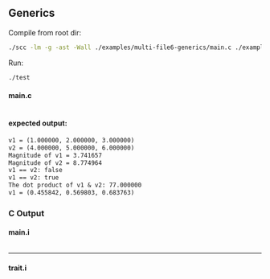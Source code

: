 ## Generics

Compile from root dir:
```bash
./scc -lm -g -ast -Wall ./examples/multi-file6-generics/main.c ./examples/multi-file6-generics/vec3f.c -o test
```

Run:
```bash
./test
```


#### main.c

```c
```

#### expected output:

```txt
v1 = (1.000000, 2.000000, 3.000000)
v2 = (4.000000, 5.000000, 6.000000)
Magnitude of v1 = 3.741657
Magnitude of v2 = 8.774964
v1 == v2: false
v1 == v2: true
The dot product of v1 & v2: 77.000000
v1 = (0.455842, 0.569803, 0.683763)
```

### C Output

#### main.i

```c
```

---

#### trait.i

```c
```
